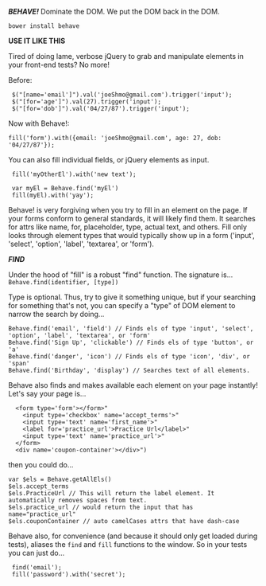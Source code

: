 ***BEHAVE!***
Dominate the DOM.
We put the DOM back in the DOM.

`bower install behave`

**USE IT LIKE THIS**

Tired of doing lame, verbose jQuery to grab and manipulate elements in your front-end tests? No more!

Before: 
  ```
   $("[name='email']").val('joeShmo@gmail.com').trigger('input');
   $("[for='age']").val(27).trigger('input');
   $("[for='dob']").val('04/27/87').trigger('input');
  ```

Now with Behave!:
  ```
  fill('form').with({email: 'joeShmo@gmail.com', age: 27, dob: '04/27/87'});
  ```

You can also fill individual fields, or jQuery elements as input.
  ```
   fill('myOtherEl').with('new text');

   var myEl = Behave.find('myEl')
   fill(myEl).with('yay');
  ```

Behave! is very forgiving when you try to fill in an element on the page. If your 
forms conform to general standards, it will likely find them. It searches for attrs like
name, for, placeholder, type, actual text, and others. Fill only looks through element types
that would typically show up in a form ('input', 'select', 'option', 'label', 'textarea', or 'form').

***FIND***

Under the hood of "fill" is a robust "find" function. The signature is...
`Behave.find(identifier, [type])`

Type is optional. Thus, try to give it something unique, but if your searching for something that's not, 
you can specify a "type" of DOM element to narrow the search by doing...
```
Behave.find('email', 'field') // Finds els of type 'input', 'select', 'option', 'label', 'textarea', or 'form'
Behave.find('Sign Up', 'clickable') // Finds els of type 'button', or 'a'
Behave.find('danger', 'icon') // Finds els of type 'icon', 'div', or 'span'
Behave.find('Birthday', 'display') // Searches text of all elements.
```

Behave also finds and makes available each element on your page instantly! Let's say your page is...
```
  <form type='form'></form>"
    <input type='checkbox' name='accept_terms'>"
    <input type='text' name='first_name'>"
    <label for='practice_url'>Practice Url</label>"
    <input type='text' name='practice_url'>"
  </form>
  <div name='coupon-container'></div>")
```
then you could do...
```
var $els = Behave.getAllEls()
$els.accept_terms
$els.PracticeUrl // This will return the label element. It automatically removes spaces from text.
$els.practice_url // would return the input that has name="practice_url"
$els.couponContainer // auto camelCases attrs that have dash-case
```

Behave also, for convenience (and because it should only get loaded during tests), aliases the `find`
and `fill` functions to the window. So in your tests you can just do...
```
 find('email');
 fill('password').with('secret');
```
